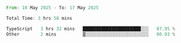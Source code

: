 <!--START_SECTION:waka-->

```rust
From: 10 May 2025 - To: 17 May 2025

Total Time: 3 hrs 58 mins

TypeScript   3 hrs 32 mins   ██████████████████████░░░   87.95 %
Other        2 mins          ▒░░░░░░░░░░░░░░░░░░░░░░░░   00.93 %
```

<!--END_SECTION:waka-->
